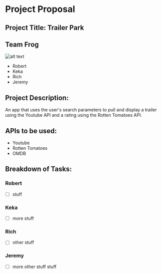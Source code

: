 # Project Proposal

## Project Title: Trailer Park

## Team Frog
![alt text](https://i.ytimg.com/vi/dFyPJ9TBjPw/maxresdefault.jpg)
- Robert
- Keka
- Rich
- Jeremy

## Project Description:
An app that uses the user's search parameters to pull and display a trailer using the Youtube API and a rating using the Rotten Tomatoes API.

## APIs to be used:
- Youtube
- Rotten Tomatoes
- OMDB

## Breakdown of Tasks:

### Robert
- [ ] stuff

### Keka
- [ ] more stuff

### Rich
- [ ] other stuff

### Jeremy
- [ ] more other stuff stuff
